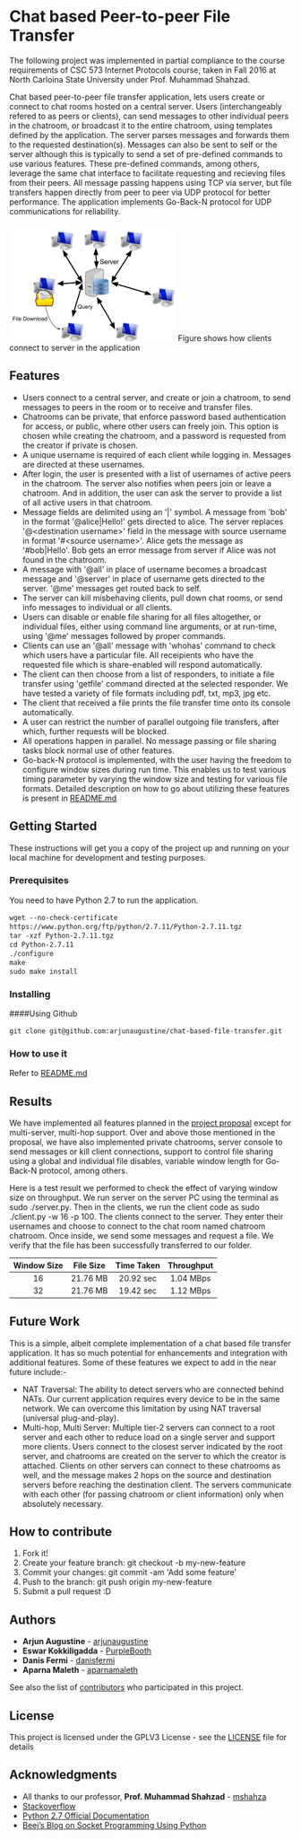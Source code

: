 # Chat based Peer-to-peer File Transfer

The following project was implemented in partial compliance to the course requirements of CSC 573 Internet Protocols course, taken in Fall 2016 at North Carloina State University under Prof. Muhammad Shahzad.


Chat based peer-to-peer file transfer application, lets users create or connect to chat rooms hosted on a central server. Users (interchangeably refered to as peers or clients), can send messages to other individual peers in the chatroom, or broadcast it to the entire chatroom, using templates defined by the application. The server parses messages and forwards them to the requested destination(s). Messages can also be sent to self or the server although this is typically to send a set of pre-defined commands to use various features. These pre-defined commands, among others, leverage the same chat interface to facilitate requesting and recieving files from their peers. All message passing happens using TCP via server, but file transfers happen directly from peer to peer via UDP protocol for better performance. The application implements Go-Back-N protocol for UDP communications for reliability.

![alt tag](https://github.com/arjunaugustine/chat-based-file-transfer/blob/master/bin/Fig%201%20System%20Functionality.png)
Figure shows how clients connect to server in the application

## Features

* Users connect to a central server, and create or join a chatroom, to send messages to peers in the room or to receive and transfer files.
* Chatrooms can be private, that enforce password based authentication for access, or public, where other users can freely join. This option is chosen while creating the chatroom, and a password is requested from the creator if private is chosen.
* A unique username is required of each client while logging in. Messages are directed at these usernames.
* After login, the user is presented with a list of usernames of active peers in the chatroom. The server also notifies when peers join or leave a chatroom. And in addition, the user can ask the server to provide a list of all active users in that chatroom. 
* Message fields are delimited using an '|' symbol. A message from 'bob' in the format '@alice|Hello!' gets directed to alice. The server replaces '@\<destination username>' field in the message with source username in format '#\<source username>'. Alice gets the message as '#bob|Hello'. Bob gets an error message from server if Alice was not found in the chatroom.
* A message with '@all' in place of username becomes a broadcast message and '@server' in place of username gets directed to the server. '@me' messages get routed back to self.
* The server can kill misbehaving clients, pull down chat rooms, or send info messages to individual or all clients.
* Users can disable or enable file sharing for all files altogether, or individual files, either using command line arguments, or at run-time, using '@me' messages followed by proper commands.
* Clients can use an '@all' message with 'whohas' command to check which users have a particular file. All receipients who have the requested file which is share-enabled will respond automatically.
* The client can then choose from a list of responders, to initiate a file transfer using 'getfile' command directed at the selected responder. We have tested a variety of file formats including pdf, txt, mp3, jpg etc.
* The client that received a file prints the file transfer time onto its console automatically.
* A user can restrict the number of parallel outgoing file transfers, after which, further requests will be blocked.
* All operations happen in parallel. No message passing or file sharing tasks block normal use of other features.
* Go-back-N protocol is implemented, with the user having the freedom to configure window sizes during run time. This enables us to test various timing parameter by varying the window size and testing for various file formats.
Detailed description on how to go about utilizing these features is present in [README.md](code/README.md)

## Getting Started

These instructions will get you a copy of the project up and running on your local machine for development and testing purposes.

### Prerequisites

You need to have Python 2.7 to run the application.
 
```
wget --no-check-certificate https://www.python.org/ftp/python/2.7.11/Python-2.7.11.tgz
tar -xzf Python-2.7.11.tgz  
cd Python-2.7.11
./configure  
make  
sudo make install 
```

### Installing

####Using Github

```
git clone git@github.com:arjunaugustine/chat-based-file-transfer.git
```

### How to use it

Refer to [README.md](code/README.md)


## Results

We have implemented all features planned in the [project proposal](Proposal.md) except for multi-server, multi-hop support. Over and above those mentioned in the proposal, we have also implemented private chatrooms, server console to send messages or kill client connections, support to control file sharing using a global and individual file disables, variable window length for Go-Back-N protocol, among others.


Here is a test result we performed to check the effect of varying window size on throughput.
We run server on the server PC using the terminal as sudo ./server.py.
Then in the clients, we run the client code as sudo ./client.py -w 16 -p 100.
The clients connect to the server. They enter their usernames and choose to connect to the chat room named chatroom chatroom.
Once inside, we send some messages and request a file. We verify that the file has been successfully transferred to our folder.

| Window Size   | File Size     | Time Taken    | Throughput    |
|:-------------:|:-------------:|:-------------:|:-------------:|
| 16            | 21.76 MB      | 20.92 sec     | 1.04 MBps     |
| 32            | 21.76 MB      | 19.42 sec     | 1.12 MBps     |

## Future Work

This is a simple, albeit complete implementation of a chat based file transfer application. It has so much potential for enhancements and integration with additional features. Some of these features we expect to add in the near future include:-
* NAT Traversal: The ability to detect servers who are connected behind NATs. Our current application requires every device to be in the same network. We can overcome this limitation by using NAT traversal (universal plug-and-play).
* Multi-hop, Multi Server: Multiple tier-2 servers can connect to a root server and each other to reduce load on a single server and support more clients. Users connect to the closest server indicated by the root server, and chatrooms are created on the server to which the creator is attached. Clients on other servers can connect to these chatrooms as well, and the message makes 2 hops on the source and destination servers before reaching the destination client. The servers communicate with each other (for passing chatroom or client information) only when absolutely necessary.

## How to contribute

1. Fork it!
2. Create your feature branch: git checkout -b my-new-feature
3. Commit your changes: git commit -am 'Add some feature'
4. Push to the branch: git push origin my-new-feature
5. Submit a pull request :D

## Authors

* **Arjun Augustine** - [arjunaugustine](https://github.com/arjunaugustine)
* **Eswar Kokkiligadda** - [PurpleBooth]()
* **Danis Fermi** - [danisfermi](https://github.com/danisfermi)
* **Aparna Maleth** - [aparnamaleth](https://github.com/aparnamaleth)

See also the list of [contributors](Contributors.md) who participated in this project.

## License

This project is licensed under the GPLV3 License - see the [LICENSE](LICENSE) file for details

## Acknowledgments

* All thanks to our professor, **Prof. Muhammad Shahzad** - [mshahza](http://www4.ncsu.edu/~mshahza/)
* [Stackoverflow](www.stackoverflow.com)
* [Python 2.7 Official Documentation](https://docs.python.org/2.7/reference/)
* [Beej’s Blog on Socket Programming Using Python](http://beej.us/blog/)
